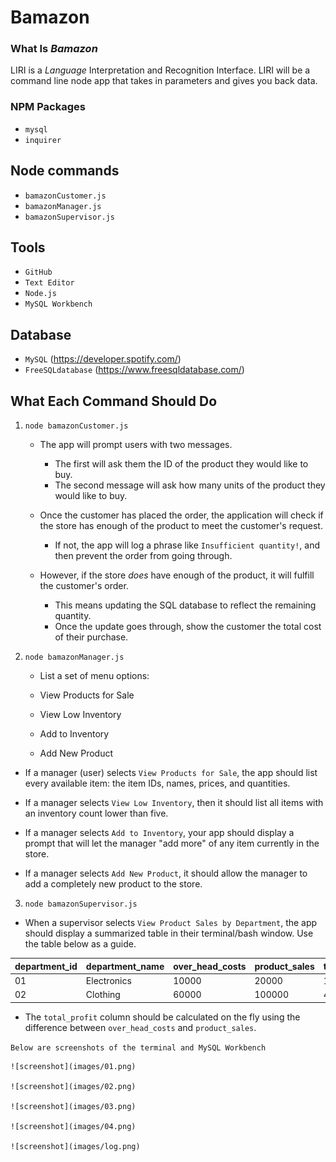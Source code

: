 # Bamazon

### What Is *Bamazon*

 LIRI is a _Language_ Interpretation and Recognition Interface. LIRI will be a command line node app that takes in parameters and gives you back data.

 ### NPM Packages
 
 * `mysql`
 * `inquirer`

## Node commands

  * `bamazonCustomer.js`
  * `bamazonManager.js`
  * `bamazonSupervisor.js`

  ## Tools

  * `GitHub`
  * `Text Editor`
  * `Node.js`
  * `MySQL Workbench`

  ## Database
  
  * `MySQL` (https://developer.spotify.com/)
  * `FreeSQLdatabase` (https://www.freesqldatabase.com/)

 
## What Each Command Should Do

1. `node bamazonCustomer.js`

   * The app will prompt users with two messages.

      * The first will ask them the ID of the product they would like to buy.
      * The second message will ask how many units of the product they would like to buy.

   * Once the customer has placed the order, the application will check if the store has enough of the product to meet the customer's request.

      * If not, the app will log a phrase like `Insufficient quantity!`, and then prevent the order from going through.

   * However, if the store _does_ have enough of the product, it will fulfill the customer's order.

      * This means updating the SQL database to reflect the remaining quantity.
      * Once the update goes through, show the customer the total cost of their purchase.

2. `node bamazonManager.js`

   * List a set of menu options:

    * View Products for Sale
    
    * View Low Inventory
    
    * Add to Inventory
    
    * Add New Product

  * If a manager (user) selects `View Products for Sale`, the app should list every available item: the item IDs, names, prices, and quantities.

  * If a manager selects `View Low Inventory`, then it should list all items with an inventory count lower than five.

  * If a manager selects `Add to Inventory`, your app should display a prompt that will let the manager "add more" of any item currently in the store.

  * If a manager selects `Add New Product`, it should allow the manager to add a completely new product to the store.


3. `node bamazonSupervisor.js`

  * When a supervisor selects `View Product Sales by Department`, the app should display a summarized table in their terminal/bash window. Use the table below as a guide.


| department_id | department_name | over_head_costs | product_sales | total_profit |
| ------------- | --------------- | --------------- | ------------- | ------------ |
| 01            | Electronics     | 10000           | 20000         | 10000        |
| 02            | Clothing        | 60000           | 100000        | 40000        |

  

   * The `total_profit` column should be calculated on the fly using the difference between `over_head_costs` and `product_sales`. 




  `Below are screenshots of the terminal and MySQL Workbench`

    ![screenshot](images/01.png)

    ![screenshot](images/02.png)

    ![screenshot](images/03.png)

    ![screenshot](images/04.png)

    ![screenshot](images/log.png)
